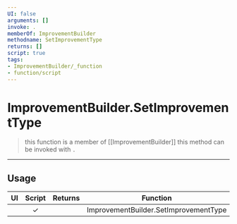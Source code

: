 ```yaml
---
UI: false
arguments: []
invoke: .
memberOf: ImprovementBuilder
methodname: SetImprovementType
returns: []
script: true
tags:
- ImprovementBuilder/_function
- function/script
---
```

# ImprovementBuilder.SetImprovementType
> this function is a member of [[ImprovementBuilder]]
> this method can be invoked with `.`
-----
## Usage
|  UI | Script | Returns | Function | Arguments |
|:---:|:------:|-------:|:--------:|:---------|
| |✓||ImprovementBuilder.SetImprovementType||
